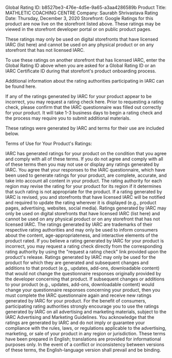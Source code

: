 
Global Rating ID:	b8527be3-476e-4d5e-9a65-a3aa4286589b
Product Title:	MATHLETIC COACHING CENTRE	Company:	Saurabh Shrivastava
Rating Date:	Thursday, December 3, 2020	Storefront:	Google
Ratings for this product are now live on the storefront listed above. These ratings may be viewed in the storefront developer portal or on public product pages.

These ratings may only be used on digital storefronts that have licensed IARC (list here) and cannot be used on any physical product or on any storefront that has not licensed IARC.

To use these ratings on another storefront that has licensed IARC, enter the Global Rating ID above when you are asked for a Global Rating ID or an IARC Certificate ID during that storefont's product onboarding process.

Additional information about the rating authorities participating in IARC can be found here.

If any of the ratings generated by IARC for your product appear to be incorrect, you may request a rating check here. Prior to requesting a rating check, please confirm that the IARC questionnaire was filled out correctly for your product. It will take 1-3 business days to begin a rating check and the process may require you to submit additional materials.

These ratings were generated by IARC and terms for their use are included below.

Terms of Use for Your Product's Ratings:

IARC has generated ratings for your product on the condition that you agree and comply with all of these terms. If you do not agree and comply with all of these terms then you may not use or display any ratings generated by IARC.
You agree that your responses to the IARC questionnaire, which have been used to generate ratings for your product, are complete, accurate, and take into account all content in your product.
The rating authority for each region may revise the rating for your product for its region if it determines that such rating is not appropriate for the product.
If a rating generated by IARC is revised, you and storefronts that have licensed IARC will be notified and required to update the rating wherever it is displayed (e.g., product pages, advertising, websites, social media).
Ratings generated by IARC may only be used on digital storefronts that have licensed IARC (list here) and cannot be used on any physical product or on any storefront that has not licensed IARC.
The ratings generated by IARC are trademarks of their respective rating authorities and may only be used to inform consumers about the content, age-appropriateness, and interactive elements of the product rated.
If you believe a rating generated by IARC for your product is incorrect, you may request a rating check directly from the corresponding rating authority by using the "request a rating check" link provided upon the product's release.
Ratings generated by IARC may only be used for the product for which they are generated and subsequent changes and additions to that product (e.g., updates, add-ons, downloadable content) that would not change the questionnaire responses originally provided by the developer concerning that product.
If subsequent changes or additions to your product (e.g., updates, add-ons, downloadable content) would change your questionnaire responses concerning your product, then you must complete the IARC questionnaire again and receive new ratings generated by IARC for your product.
For the benefit of consumers, participating rating authorities strongly encourage you to use the ratings generated by IARC on all advertising and marketing materials, subject to the IARC Advertising and Marketing Guidelines.
You acknowledge that the ratings are generated by IARC and do not imply or guarantee your compliance with the rules, laws, or regulations applicable to the advertising, marketing, or sale of your product in any region or jurisdiction.
These terms have been prepared in English; translations are provided for informational purposes only. In the event of a conflict or inconsistency between versions of these terms, the English-language version shall prevail and be binding.
